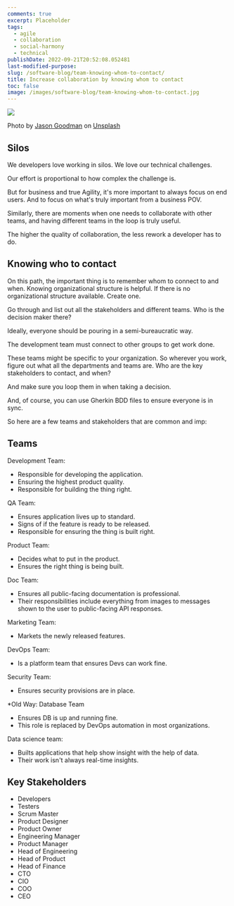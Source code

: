 ```yaml
---
comments: true
excerpt: Placeholder
tags:
  - agile
  - collaboration
  - social-harmony
  - technical
publishDate: 2022-09-21T20:52:08.052481
last-modified-purpose:
slug: /software-blog/team-knowing-whom-to-contact/
title: Increase collaboration by knowing whom to contact
toc: false
image: /images/software-blog/team-knowing-whom-to-contact.jpg
---
```


![](/images/software-blog/team-knowing-whom-to-contact.jpg)

Photo by <a href="https://unsplash.com/@jasongoodman_youxventures?utm_source=unsplash&utm_medium=referral&utm_content=creditCopyText">Jason Goodman</a> on <a href="https://unsplash.com/s/photos/team?utm_source=unsplash&utm_medium=referral&utm_content=creditCopyText">Unsplash</a>

## Silos

We developers love working in silos. We love our technical challenges.

Our effort is proportional to how complex the challenge is.

But for business and true Agility, it's more important to always focus on end users. And to focus on what's truly important from a business POV.

Similarly, there are moments when one needs to collaborate with other teams, and having different teams in the loop is truly useful.

The higher the quality of collaboration, the less rework a developer has to do.

## Knowing who to contact

On this path, the important thing is to remember whom to connect to and when. Knowing organizational structure is helpful. If there is no organizational structure available. Create one.

Go through and list out all the stakeholders and different teams. Who is the decision maker there?

Ideally, everyone should be pouring in a semi-bureaucratic way.

The development team must connect to other groups to get work done.

These teams might be specific to your organization. So wherever you work, figure out what all the departments and teams are. Who are the key stakeholders to contact, and when?

And make sure you loop them in when taking a decision.

And, of course, you can use Gherkin BDD files to ensure everyone is in sync.

So here are a few teams and stakeholders that are common and imp:

## Teams

Development Team:

- Responsible for developing the application.
- Ensuring the highest product quality.
- Responsible for building the thing right.

QA Team:

- Ensures application lives up to standard.
- Signs of if the feature is ready to be released.
- Responsible for ensuring the thing is built right.

Product Team:

- Decides what to put in the product.
- Ensures the right thing is being built.

Doc Team:

- Ensures all public-facing documentation is professional.
- Their responsibilities include everything from images to messages shown to the user to public-facing API responses.

Marketing Team:

- Markets the newly released features.

DevOps Team:

- Is a platform team that ensures Devs can work fine.

Security Team:

- Ensures security provisions are in place.

\*Old Way: Database Team

- Ensures DB is up and running fine.
- This role is replaced by DevOps automation in most organizations.

Data science team:

- Builts applications that help show insight with the help of data.
- Their work isn't always real-time insights.

## Key Stakeholders

- Developers
- Testers
- Scrum Master
- Product Designer
- Product Owner
- Engineering Manager
- Product Manager
- Head of Engineering
- Head of Product
- Head of Finance
- CTO
- CIO
- COO
- CEO
